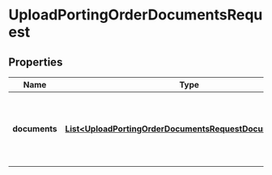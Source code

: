 

# UploadPortingOrderDocumentsRequest


## Properties

| Name | Type | Description | Notes |
|------------ | ------------- | ------------- | -------------|
|**documents** | [**List&lt;UploadPortingOrderDocumentsRequestDocumentsInner&gt;**](UploadPortingOrderDocumentsRequestDocumentsInner.md) | A list of documents to be associated with a porting order. |  |



